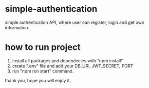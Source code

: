 # simple-authentication
simple authentication API, where user can register, login and get own information.

# how to run project
1. install all packages and dependecies with "npm install"
2. create ".env" file and add your DB_URI, JWT_SECRET, PORT
3. run "npm run start" command.

thank you, hope you will enjoy it.
